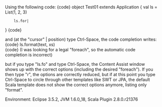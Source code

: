 
Using the following code:
{code}
object Test01 extends Application {
        val ls = List(1, 2, 3)

        ls.for|
}
{code}

and (at the "cursor" | position) type Ctrl-Space, the code completion writes:
{code}
       ls.format(text, xs)  
{code}
(I was looking for a legal "foreach", so the automatic code completion is incorrect)                    

but if you type "ls.fo" and type Ctrl-Space, the Content Assist window shows up with the correct options (including the desired "foreach"). If you then type "r", the options are correctly reduced, but if at this point you type Ctrl-Space to circle through other templates like SWT or JPA, the default Scala template does not show the correct options anymore, listing only "format".

Environment: Eclipse 3.5.2, JVM 1.6.0_18, Scala Plugin 2.8.0.r21376

